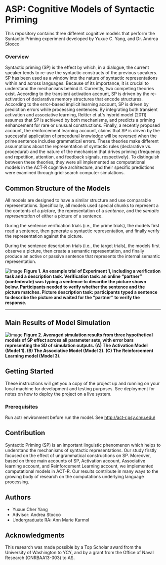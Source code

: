 # ASP: Cognitive Models of Syntactic Priming

This repository contains three different cognitive models that perform the Syntactic Priming experiment developed by Yuxue C. Yang, and Dr. Andrea Stocco

### Overview

Syntactic priming (SP) is the effect by which, in a dialogue, the current speaker tends to re-use the syntactic constructs of the previous speakers. SP has been used as a window into the nature of syntactic representations within and across languages. Because of its importance, it is crucial to understand the mechanisms behind it. Currently, two competing theories exist. According to the transient activation account, SP is driven by the re-activation of declarative memory structures that encode structures. According to the error-based implicit learning account, SP is driven by prediction errors while processing sentences. By integrating both transient activation and associative learning, Reitter et al.’s hybrid model (2011) assumes that SP is achieved by both mechanisms, and predicts a priming enhancement for rare or unusual constructions. Finally, a recently proposed account, the reinforcement learning account, claims that SP is driven by the successful application of procedural knowledge will be reversed when the prime sentence includes grammatical errors. These theories make different assumptions about the representation of syntactic rules (declarative vs. procedural) and the nature of the mechanism that drives priming (frequency and repetition, attention, and feedback signals, respectively). To distinguish between these theories, they were all implemented as computational models in the ACT-R cognitive architecture, and their specific predictions were examined through grid-search computer simulations. 

## Common Structure of the Models

All models are designed to have a similar structure and use comparable
representations. Specifically, all models used special chunks to
represent a the contents of a _picture_, the representation of a
_sentence_, and the _sematic representation_ of either a picture of a
sentence.

During the sentence verification trials (i.e., the prime trials), the
models first read a sentence, then generate a syntactic
representation, and finally verify the representation against the
picture.

During the sentence description trials (i.e., the target trials), the
models first observe a picture, then create a semantic representation,
and finally produce an active or passive sentence that represents the
internal semantic representation.

![image](https://user-images.githubusercontent.com/22943242/118588552-72230b80-b753-11eb-8029-3c8c425d24dd.png)
**Figure 1. An example trial of Experiment 1, including a verification task and a description task. Verification task: an online “partner” (confederate) was typing a sentence to describe the picture shown below. Participants needed to verify whether the sentence and the picture matches. Picture description task: participants typed a sentence to describe the picture and waited for the “partner” to verify the response.**

--- 

## Main Results of Model Simulation
 
 ![image](https://user-images.githubusercontent.com/22943242/118588364-15bfec00-b753-11eb-8961-be810a1ae4b2.png)
 **Figure 2. Averaged simulation results from three hypothetical models of SP effect across all parameter sets, with error bars representing the SD of simulation outputs. (A) The Activation Model (Model 1).  (B) The Associative Model (Model 2). (C) The Reinforcement Learning model (Model 3).**
 
 
 

## Getting Started

These instructions will get you a copy of the project up and running on your local machine for development and testing purposes. See deployment for notes on how to deploy the project on a live system.

### Prerequisites

Run actr environment before run the model. See http://act-r.psy.cmu.edu/

## Contribution

Syntactic Priming (SP) is an important linguistic phenomenon which helps to understand the mechanisms of syntactic representations. Our study firstly focused on the effect of ungrammatical constructions on SP. Moreover, based on three main accounts of SP, Activation account, Associative learning account, and Reinforcement Learning account, we implemented computational models in ACT-R. Our results contribute in many ways to the growing body of research on the computations underlying language processing.


## Authors

* Yuxue Cher Yang 
* Advisor: Andrea Stocco
* Undergraduate RA: Ann Marie Karmol

## Acknowledgments

This research was made possible by a Top Scholar award from the University of Washington to YCY, and by a grant from the Office of Naval Research (ONRBAA13-003) to AS.


